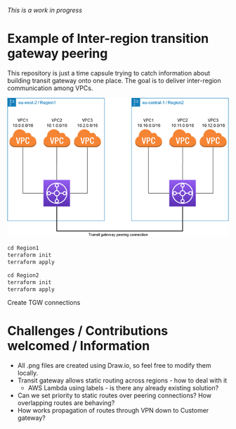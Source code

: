 _This is a work in progress_

# Example of Inter-region transition gateway peering

This repository is just a time capsule trying to catch information about building transit gateway onto one place. The goal is to deliver inter-region communication among VPCs.

![High level diagram](files/tgw-inter-region-peering-example.png)


```
cd Region1
terraform init
terraform apply
```


```
cd Region2
terraform init
terraform apply
```

Create TGW connections

# Challenges / Contributions welcomed / Information
* All .png files are created using Draw.io, so feel free to modify them locally. 
* Transit gateway allows static routing across regions - how to deal with it
    * AWS Lambda using labels - is there any already existing solution?
* Can we set priority to static routes over peering connections? How overlapping routes are behaving?    
* How works propagation of routes through VPN down to Customer gateway?
    
    
